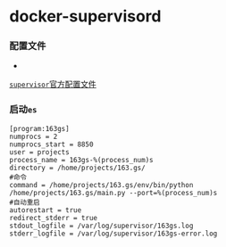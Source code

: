 # docker-supervisord

### 配置文件
+ 
[`supervisor`官方配置文件](http://supervisord.org/configuration.html)

### 启动`es`
```
[program:163gs]
numprocs = 2
numprocs_start = 8850
user = projects
process_name = 163gs-%(process_num)s
directory = /home/projects/163.gs/
#命令
command = /home/projects/163.gs/env/bin/python /home/projects/163.gs/main.py --port=%(process_num)s
#自动重启
autorestart = true
redirect_stderr = true
stdout_logfile = /var/log/supervisor/163gs.log
stderr_logfile = /var/log/supervisor/163gs-error.log
```